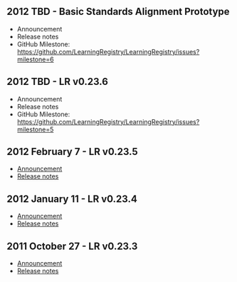 ## 2012 TBD - Basic Standards Alignment Prototype

* Announcement
* Release notes
* GitHub Milestone: https://github.com/LearningRegistry/LearningRegistry/issues?milestone=6

## 2012 TBD - LR v0.23.6

* Announcement
* Release notes
* GitHub Milestone: https://github.com/LearningRegistry/LearningRegistry/issues?milestone=5

## 2012 February 7 - LR v0.23.5

* [Announcement](http://groups.google.com/group/learningregistry/browse_thread/thread/c12b0109778357be?hl=en)
* [Release notes](https://github.com/LearningRegistry/LearningRegistry/wiki/Release-Notes-0.23.5)

## 2012 January 11 - LR v0.23.4

* [Announcement](http://groups.google.com/group/learningregistry/browse_thread/thread/cb1d76933b83c0c?hl=en)
* [Release notes](https://github.com/LearningRegistry/LearningRegistry/wiki/Release-Notes-0.23.4)

## 2011 October 27 - LR v0.23.3

* [Announcement](http://goo.gl/yelV0)
* [Release notes](http://goo.gl/UdXaO)
